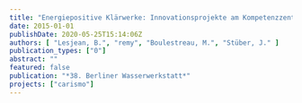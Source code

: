 ```yaml
---
title: "Energiepositive Klärwerke: Innovationsprojekte am Kompetenzzentrum Wasser Berlin"
date: 2015-01-01
publishDate: 2020-05-25T15:14:06Z
authors: [ "Lesjean, B.", "remy", "Boulestreau, M.", "Stüber, J." ]
publication_types: ["0"]
abstract: ""
featured: false
publication: "*38. Berliner Wasserwerkstatt*"
projects: ["carismo"]
---
```


